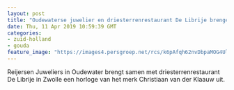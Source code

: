 ```yaml
---
layout: post
title: "Oudewaterse juwelier en driesterrenrestaurant De Librije brengen horloge uit"
date: Thu, 11 Apr 2019 10:59:39 GMT
categories: 
- zuid-holland 
- gouda 
feature_image: "https://images4.persgroep.net/rcs/k6pAfqh62nvDbpaMOG4UlbMk9KA/diocontent/106692807/_fitwidth/400/?appId=21791a8992982cd8da851550a453bd7f&quality=0.7"
---
```


Reijersen Juweliers in Oudewater brengt samen met driesterrenrestaurant De Librije in Zwolle een horloge van het merk Christiaan van der Klaauw uit.
